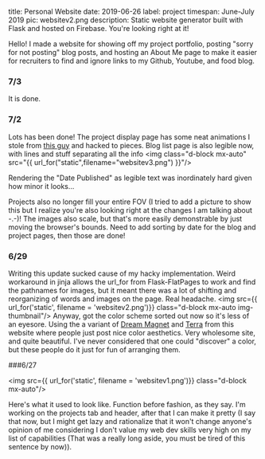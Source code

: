 title: Personal Website
date: 2019-06-26
label: project
timespan: June-July 2019
pic: websitev2.png
description: Static website generator built with Flask and hosted on Firebase. You're looking right at it!

Hello! I made a website for showing off my project portfolio, posting "sorry for not posting" blog posts, and hosting an About Me page to make it easier for recruiters to find and ignore links to my Github, Youtube, and food blog.

### 7/3
It is done. 

### 7/2
Lots has been done! The project display page has some neat animations I stole from [this guy](https://miketricking.github.io/bootstrap-image-hover/) and hacked to pieces. Blog list page is also legible now, with lines and stuff separating all the info
<img class="d-block mx-auto" src="{{ url_for("static",filename="websitev3.png") }}"/>
<p class="caption">Rendering the "Date Published" as legible text was inordinately hard given how minor it looks...</p>

Projects also no longer fill your entire FOV (I tried to add a picture to show this but I realize you're also looking right at the changes I am talking about -.-)! The images also scale, but that's more easily demonstrable by just moving the browser's bounds. Need to add sorting by date for the blog and project pages, then those are done!


### 6/29

Writing this update sucked cause of my hacky implementation. Weird workaround in jinja allows the url_for from Flask-FlatPages to work and find the pathnames for images, but it meant there was a lot of shifting and reorganizing of words and images on the page. Real headache. 
<img src={{ url_for('static', filename = 'websitev2.png')}} class="d-block mx-auto img-thumbnail"/>
Anyway, got the color scheme sorted out now so it's less of an eyesore. Using the a variant of [Dream Magnet](https://www.colourlovers.com/palette/482774/dream_magnet) and [Terra](https://www.colourlovers.com/palette/292482/Terra) from this website where people just post nice color aesthetics. Very wholesome site, and quite beautiful. I've never considered that one could "discover" a color, but these people do it just for fun of arranging them. 

###6/27

<img src={{ url_for('static', filename = 'websitev1.png')}} class="d-block mx-auto"/>

Here's what it used to look like. Function before fashion, as they say. I'm working on the projects tab and header, after that I can make it pretty (I say that now, but I might get lazy and rationalize that it won't change anyone's opinion of me considering I don't value my web dev skills very high on my list of capabilities (That was a really long aside, you must be tired of this sentence by now)). 



